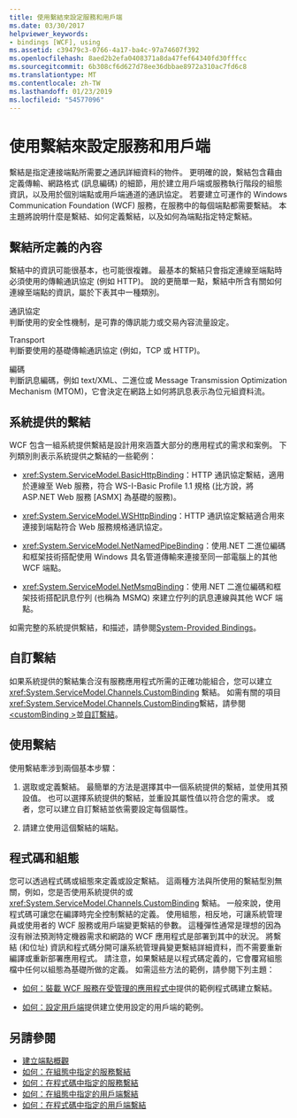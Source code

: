 ```yaml
---
title: 使用繫結來設定服務和用戶端
ms.date: 03/30/2017
helpviewer_keywords:
- bindings [WCF], using
ms.assetid: c39479c3-0766-4a17-ba4c-97a74607f392
ms.openlocfilehash: 8aed2b2efa0408371a8da47fef64340fd30fffcc
ms.sourcegitcommit: 6b308cf6d627d78ee36dbbae8972a310ac7fd6c8
ms.translationtype: MT
ms.contentlocale: zh-TW
ms.lasthandoff: 01/23/2019
ms.locfileid: "54577096"
---
```

# <a name="using-bindings-to-configure-services-and-clients"></a>使用繫結來設定服務和用戶端
繫結是指定連接端點所需要之通訊詳細資料的物件。 更明確的說，繫結包含藉由定義傳輸、網路格式 (訊息編碼) 的細節，用於建立用戶端或服務執行階段的組態資訊，以及用於個別端點或用戶端通道的通訊協定。 若要建立可運作的 Windows Communication Foundation (WCF) 服務，在服務中的每個端點都需要繫結。 本主題將說明什麼是繫結、如何定義繫結，以及如何為端點指定特定繫結。  
  
## <a name="what-a-binding-defines"></a>繫結所定義的內容  
 繫結中的資訊可能很基本，也可能很複雜。 最基本的繫結只會指定連線至端點時必須使用的傳輸通訊協定 (例如 HTTP)。 說的更簡單一點，繫結中所含有關如何連線至端點的資訊，屬於下表其中一種類別。  
  
 通訊協定  
 判斷使用的安全性機制，是可靠的傳訊能力或交易內容流量設定。  
  
 Transport  
 判斷要使用的基礎傳輸通訊協定 (例如，TCP 或 HTTP)。  
  
 編碼  
 判斷訊息編碼，例如 text/XML、二進位或 Message Transmission Optimization Mechanism (MTOM)，它會決定在網路上如何將訊息表示為位元組資料流。  
  
## <a name="system-provided-bindings"></a>系統提供的繫結  
 WCF 包含一組系統提供繫結是設計用來涵蓋大部分的應用程式的需求和案例。 下列類別則表示系統提供之繫結的一些範例：  
  
-   <xref:System.ServiceModel.BasicHttpBinding>：HTTP 通訊協定繫結，適用於連線至 Web 服務，符合 WS-I-Basic Profile 1.1 規格 (比方說，將 ASP.NET Web 服務 [ASMX] 為基礎的服務)。  
  
-   <xref:System.ServiceModel.WSHttpBinding>：HTTP 通訊協定繫結適合用來連接到端點符合 Web 服務規格通訊協定。  
  
-   <xref:System.ServiceModel.NetNamedPipeBinding>：使用.NET 二進位編碼和框架技術搭配使用 Windows 具名管道傳輸來連接至同一部電腦上的其他 WCF 端點。  
  
-   <xref:System.ServiceModel.NetMsmqBinding>：使用.NET 二進位編碼和框架技術搭配訊息佇列 (也稱為 MSMQ) 來建立佇列的訊息連線與其他 WCF 端點。  
  
 如需完整的系統提供繫結，和描述，請參閱[System-Provided Bindings](../../../docs/framework/wcf/system-provided-bindings.md)。  
  
## <a name="custom-bindings"></a>自訂繫結  
 如果系統提供的繫結集合沒有服務應用程式所需的正確功能組合，您可以建立 <xref:System.ServiceModel.Channels.CustomBinding> 繫結。 如需有關的項目<xref:System.ServiceModel.Channels.CustomBinding>繫結，請參閱[ \<customBinding >](../../../docs/framework/configure-apps/file-schema/wcf/custombinding.md)並[自訂繫結](../../../docs/framework/wcf/extending/custom-bindings.md)。  
  
## <a name="using-bindings"></a>使用繫結  
 使用繫結牽涉到兩個基本步驟：  
  
1.  選取或定義繫結。 最簡單的方法是選擇其中一個系統提供的繫結，並使用其預設值。 也可以選擇系統提供的繫結，並重設其屬性值以符合您的需求。 或者，您可以建立自訂繫結並依需要設定每個屬性。  
  
2.  請建立使用這個繫結的端點。  
  
## <a name="code-and-configuration"></a>程式碼和組態  
 您可以透過程式碼或組態來定義或設定繫結。 這兩種方法與所使用的繫結型別無關，例如，您是否使用系統提供的或 <xref:System.ServiceModel.Channels.CustomBinding> 繫結。 一般來說，使用程式碼可讓您在編譯時完全控制繫結的定義。 使用組態，相反地，可讓系統管理員或使用者的 WCF 服務或用戶端變更繫結的參數。 這種彈性通常是理想的因為沒有辦法預測特定機器需求和網路的 WCF 應用程式是部署到其中的狀況。 將繫結 (和位址) 資訊和程式碼分開可讓系統管理員變更繫結詳細資料，而不需要重新編譯或重新部署應用程式。 請注意，如果繫結是以程式碼定義的，它會覆寫組態檔中任何以組態為基礎所做的定義。 如需這些方法的範例，請參閱下列主題：  
  
-   [如何：裝載 WCF 服務在受管理的應用程式中](../../../docs/framework/wcf/how-to-host-a-wcf-service-in-a-managed-application.md)提供的範例程式碼建立繫結。  
  
-   [如何：設定用戶端](../../../docs/framework/wcf/how-to-configure-a-basic-wcf-client.md)提供建立使用設定的用戶端的範例。  
  
## <a name="see-also"></a>另請參閱
- [建立端點概觀](../../../docs/framework/wcf/endpoint-creation-overview.md)
- [如何：在組態中指定的服務繫結](../../../docs/framework/wcf/how-to-specify-a-service-binding-in-configuration.md)
- [如何：在程式碼中指定的服務繫結](../../../docs/framework/wcf/how-to-specify-a-service-binding-in-code.md)
- [如何：在組態中指定的用戶端繫結](../../../docs/framework/wcf/how-to-specify-a-client-binding-in-configuration.md)
- [如何：在程式碼中指定的用戶端繫結](../../../docs/framework/wcf/how-to-specify-a-client-binding-in-code.md)
